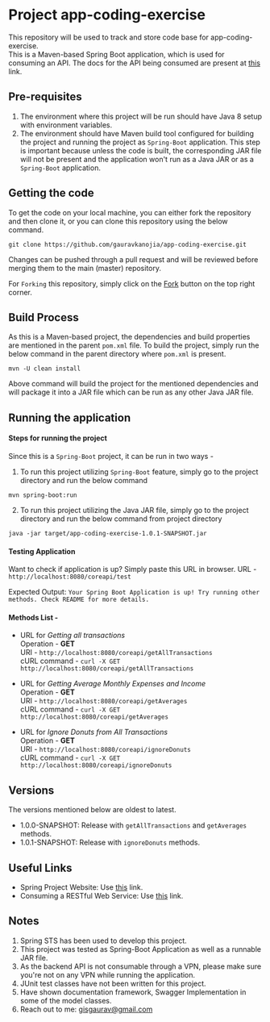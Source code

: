 # Project app-coding-exercise
This repository will be used to track and store code base for app-coding-exercise.<br/>
This is a Maven-based Spring Boot application, which is used for consuming an API. The docs for the API being consumed are present at [this](https://doc.level-labs.com/) link.

## Pre-requisites
1.  The environment where this project will be run should have Java 8 setup with environment variables.
2.  The environment should have Maven build tool configured for building the project and running the project as `Spring-Boot` application. This step is important because unless the code is built, the corresponding JAR file will not be present and the application won't run as a Java JAR or as a `Spring-Boot` application.

## Getting the code

To get the code on your local machine, you can either fork the repository and then clone it, or you can clone this repository using the below command.

```script
git clone https://github.com/gauravkanojia/app-coding-exercise.git
```

Changes can be pushed through a pull request and will be reviewed before merging them to the main (master) repository.

For `Forking` this repository, simply click on the <!-- Place this tag where you want the button to render. -->
<a class="github-button" href="https://github.com/ntkme/github-buttons/fork" data-icon="octicon-repo-forked" data-style="mega" data-show-count="true" aria-label="Fork ntkme/github-buttons on GitHub">Fork</a> button on the top right corner.


## Build Process
As this is a Maven-based project, the dependencies and build properties are mentioned in the parent `pom.xml` file. To build the project, simply run the below command in the parent directory where `pom.xml` is present.

```script
mvn -U clean install
```

Above command will build the project for the mentioned dependencies and will package it into a JAR file which can be run as any other Java JAR file.


## Running the application

#### Steps for running the project
Since this is a `Spring-Boot` project, it can be run in two ways -<br/>
1.  To run this project utilizing `Spring-Boot` feature, simply go to the project directory and run the below command
```script
mvn spring-boot:run
```
2.  To run this project utilizing the Java JAR file, simply go to the project directory and run the below command from project directory
```script
java -jar target/app-coding-exercise-1.0.1-SNAPSHOT.jar
```

#### Testing Application
Want to check if application is up? Simply paste this URL in browser.
URL - ```http://localhost:8080/coreapi/test```

Expected Output: ```Your Spring Boot Application is up! Try running other methods. Check README for more details.```

#### Methods List -
*   URL for *Getting all transactions* <br/>
Operation -  **GET** <br/>
URI - ```http://localhost:8080/coreapi/getAllTransactions```<br/>
cURL command - ```curl -X GET http://localhost:8080/coreapi/getAllTransactions```

*   URL for *Getting Average Monthly Expenses and Income* <br/>
Operation - **GET** <br/>
URI - ```http://localhost:8080/coreapi/getAverages```<br/>
cURL command - ```curl -X GET http://localhost:8080/coreapi/getAverages```

*   URL for *Ignore Donuts from All Transactions* <br/>
Operation - **GET** <br/>
URI - ```http://localhost:8080/coreapi/ignoreDonuts```<br/>
cURL command - ```curl -X GET http://localhost:8080/coreapi/ignoreDonuts```

## Versions
The versions mentioned below are oldest to latest. <br/>
*   1.0.0-SNAPSHOT: Release with `getAllTransactions` and `getAverages` methods.
*   1.0.1-SNAPSHOT: Release with `ignoreDonuts` methods.

## Useful Links
*   Spring Project Website: Use [this](https://spring.io/) link.  
*   Consuming a RESTful Web Service: Use [this](https://spring.io/guides/gs/consuming-rest/) link.

## Notes
1.  Spring STS has been used to develop this project.
2.  This project was tested as Spring-Boot Application as well as a runnable JAR file.
3.  As the backend API is not consumable through a VPN, please make sure you're not on any VPN while running the application.
3.  JUnit test classes have not been written for this project.
4.  Have shown documentation framework, Swagger Implementation in some of the model classes.
5.  Reach out to me: gisgaurav@gmail.com
